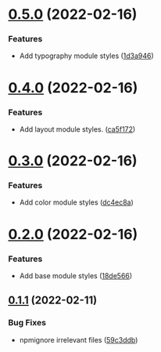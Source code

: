 # [0.5.0](https://github.com/jacecotton/tcds/compare/v0.4.0...v0.5.0) (2022-02-16)


### Features

* Add typography module styles ([1d3a946](https://github.com/jacecotton/tcds/commit/1d3a946a623c8f96d08823e6d3ec43c8a5a3608a))



# [0.4.0](https://github.com/jacecotton/tcds/compare/v0.3.0...v0.4.0) (2022-02-16)


### Features

* Add layout module styles. ([ca5f172](https://github.com/jacecotton/tcds/commit/ca5f172a5aa3e9fba98a148ac6d893920c5668cd))



# [0.3.0](https://github.com/jacecotton/tcds/compare/v0.2.0...v0.3.0) (2022-02-16)


### Features

* Add color module styles ([dc4ec8a](https://github.com/jacecotton/tcds/commit/dc4ec8a1392511350bcca3908ca3f88a186c24ce))



# [0.2.0](https://github.com/jacecotton/tcds/compare/v0.1.1...v0.2.0) (2022-02-16)


### Features

* Add base module styles ([18de566](https://github.com/jacecotton/tcds/commit/18de566d48a29482cba725fa8acd155a089128a1))



## [0.1.1](https://github.com/jacecotton/tcds/compare/v0.1.0...v0.1.1) (2022-02-11)


### Bug Fixes

* npmignore irrelevant files ([59c3ddb](https://github.com/jacecotton/tcds/commit/59c3ddbfcf999d21d7cc4f00c160212c9992b095))



